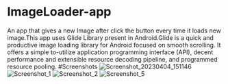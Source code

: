 # ImageLoader-app
An app that gives a new Image after click the button every time it loads new image.This app uses Glide Library present in Android.Glide is a quick and productive image loading library for Android focused on smooth scrolling. It offers a simple to-utilize application programming interface (API), decent performance and extensible resource decoding pipeline, and programmed resource pooling.
#Screenshots
![Screenshot_20230404_151146](https://user-images.githubusercontent.com/117519166/229923896-37ad27ad-fa6b-406d-a4bb-e21bb36763eb.png)
![Screenshot_1](https://user-images.githubusercontent.com/117519166/229924114-e660f5c9-4927-46ce-bbe3-86e816d1b03e.png)
![Screenshot_2](https://user-images.githubusercontent.com/117519166/229924190-2fbce435-f9cc-400d-9990-c9cea3649416.png)
![Screenshot_5](https://user-images.githubusercontent.com/117519166/229924397-1a8b5e32-f67c-4401-8c67-cfe24b8ed7ee.png)

